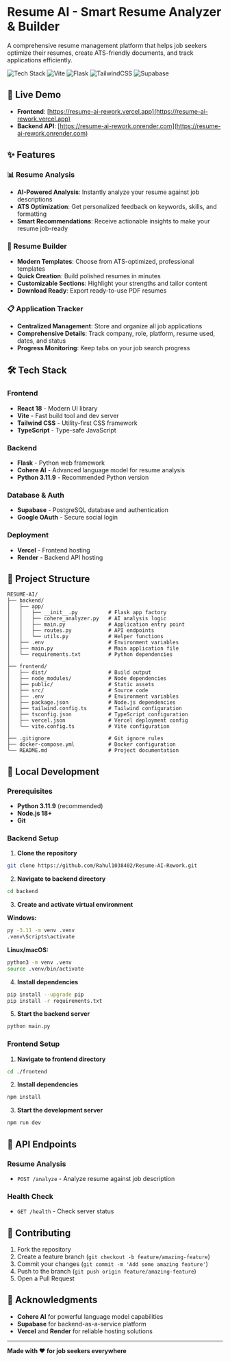 # Resume AI - Smart Resume Analyzer & Builder

A comprehensive resume management platform that helps job seekers optimize their resumes, create ATS-friendly documents, and track applications efficiently.

![Tech Stack](https://img.shields.io/badge/React-61DAFB?style=for-the-badge&logo=react&logoColor=black)
![Vite](https://img.shields.io/badge/Vite-B73BFE?style=for-the-badge&logo=vite&logoColor=FFD62E)
![Flask](https://img.shields.io/badge/Flask-000000?style=for-the-badge&logo=flask&logoColor=white)
![TailwindCSS](https://img.shields.io/badge/Tailwind_CSS-38B2AC?style=for-the-badge&logo=tailwind-css&logoColor=white)
![Supabase](https://img.shields.io/badge/Supabase-181818?style=for-the-badge&logo=supabase&logoColor=white)

## 🚀 Live Demo

- **Frontend**: [https://resume-ai-rework.vercel.app](https://resume-ai-rework.vercel.app)
- **Backend API**: [https://resume-ai-rework.onrender.com](https://resume-ai-rework.onrender.com)

## ✨ Features

### 📊 Resume Analysis
- **AI-Powered Analysis**: Instantly analyze your resume against job descriptions
- **ATS Optimization**: Get personalized feedback on keywords, skills, and formatting
- **Smart Recommendations**: Receive actionable insights to make your resume job-ready

### 📝 Resume Builder
- **Modern Templates**: Choose from ATS-optimized, professional templates
- **Quick Creation**: Build polished resumes in minutes
- **Customizable Sections**: Highlight your strengths and tailor content
- **Download Ready**: Export ready-to-use PDF resumes

### 📋 Application Tracker
- **Centralized Management**: Store and organize all job applications
- **Comprehensive Details**: Track company, role, platform, resume used, dates, and status
- **Progress Monitoring**: Keep tabs on your job search progress

## 🛠️ Tech Stack

### Frontend
- **React 18** - Modern UI library
- **Vite** - Fast build tool and dev server
- **Tailwind CSS** - Utility-first CSS framework
- **TypeScript** - Type-safe JavaScript

### Backend
- **Flask** - Python web framework
- **Cohere AI** - Advanced language model for resume analysis
- **Python 3.11.9** - Recommended Python version

### Database & Auth
- **Supabase** - PostgreSQL database and authentication
- **Google OAuth** - Secure social login

### Deployment
- **Vercel** - Frontend hosting
- **Render** - Backend API hosting

## 📁 Project Structure

```
RESUME-AI/
├── backend/
│   ├── app/
│   │   ├── __init__.py          # Flask app factory
│   │   ├── cohere_analyzer.py   # AI analysis logic
│   │   ├── main.py              # Application entry point
│   │   ├── routes.py            # API endpoints
│   │   └── utils.py             # Helper functions
│   ├── .env                     # Environment variables
│   ├── main.py                  # Main application file
│   └── requirements.txt         # Python dependencies
│
├── frontend/
│   ├── dist/                    # Build output
│   ├── node_modules/            # Node dependencies
│   ├── public/                  # Static assets
│   ├── src/                     # Source code
│   ├── .env                     # Environment variables
│   ├── package.json             # Node.js dependencies
│   ├── tailwind.config.ts       # Tailwind configuration
│   ├── tsconfig.json            # TypeScript configuration
│   ├── vercel.json              # Vercel deployment config
│   └── vite.config.ts           # Vite configuration
│
├── .gitignore                   # Git ignore rules
├── docker-compose.yml           # Docker configuration
└── README.md                    # Project documentation
```

## 🚀 Local Development

### Prerequisites

- **Python 3.11.9** (recommended)
- **Node.js 18+**
- **Git**

### Backend Setup

1. **Clone the repository**
```bash
git clone https://github.com/Rahul1038402/Resume-AI-Rework.git
```

2. **Navigate to backend directory**
```bash
cd backend
```

3. **Create and activate virtual environment**

**Windows:**
```bash
py -3.11 -m venv .venv
.venv\Scripts\activate
```

**Linux/macOS:**
```bash
python3 -m venv .venv
source .venv/bin/activate
```

4. **Install dependencies**
```bash
pip install --upgrade pip
pip install -r requirements.txt
```

5. **Start the backend server**
```bash
python main.py
```

### Frontend Setup

1. **Navigate to frontend directory**
```bash
cd ./frontend
```

2. **Install dependencies**
```bash
npm install
```

3. **Start the development server**
```bash
npm run dev
```

## 🔑 API Endpoints

### Resume Analysis
- `POST /analyze` - Analyze resume against job description

### Health Check
- `GET /health` - Check server status

## 🤝 Contributing

1. Fork the repository
2. Create a feature branch (`git checkout -b feature/amazing-feature`)
3. Commit your changes (`git commit -m 'Add some amazing feature'`)
4. Push to the branch (`git push origin feature/amazing-feature`)
5. Open a Pull Request

## 🙏 Acknowledgments

- **Cohere AI** for powerful language model capabilities
- **Supabase** for backend-as-a-service platform
- **Vercel** and **Render** for reliable hosting solutions

---

**Made with ❤️ for job seekers everywhere**